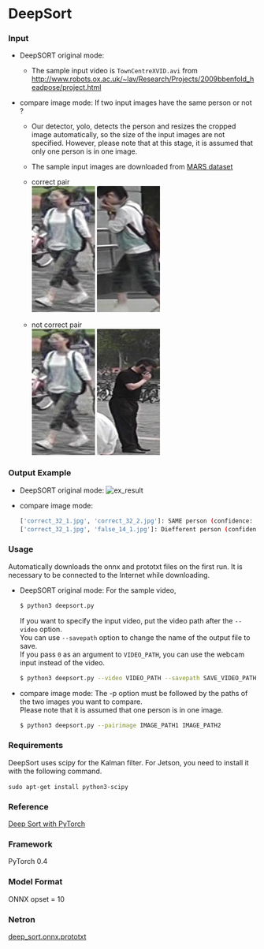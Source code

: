 # DeepSort



### Input
- DeepSORT original mode:
  - The sample input video is `TownCentreXVID.avi` from http://www.robots.ox.ac.uk/~lav/Research/Projects/2009bbenfold_headpose/project.html

- compare image mode: If two input images have the same person or not ?
  - Our detector, yolo, detects the person and resizes the cropped image automatically, 
  so the size of the input images are not specified.
  However, please note that at this stage, it is assumed that only one person is in one image.  
  - The sample input images are downloaded from [MARS dataset](http://www.liangzheng.com.cn/Project/project_mars.html)
  - correct pair  
  ![correct_pair_1](correct_32_1.jpg)
  ![correct_pair_2](correct_32_2.jpg)
  
  - not correct pair  
  ![correct_pair_1](correct_32_1.jpg)
  ![false_pair_1](false_14_1.jpg)

### Output Example
- DeepSORT original mode:
  ![ex_result](demo.gif)

- compare image mode:
  ```bash
  ['correct_32_1.jpg', 'correct_32_2.jpg']: SAME person (confidence: 0.8727510571479797)
  ['correct_32_1.jpg', 'false_14_1.jpg']: Diefferent person (confidence: 0.6612733006477356)
  ```

### Usage
Automatically downloads the onnx and prototxt files on the first run.
It is necessary to be connected to the Internet while downloading.

- DeepSORT original mode:
  For the sample video,
  ``` bash
  $ python3 deepsort.py
  ```

  If you want to specify the input video, put the video path after the `--video` option.  
  You can use `--savepath` option to change the name of the output file to save.  
  If you pass `0` as an argument to `VIDEO_PATH`, you can use the webcam input instead of the video.
  ```bash
  $ python3 deepsort.py --video VIDEO_PATH --savepath SAVE_VIDEO_PATH
  ```

- compare image mode:
  The -p option must be followed by the paths of the two images you want to compare.   
  Please note that it is assumed that one person is in one image.  
  ```bash
  $ python3 deepsort.py --pairimage IMAGE_PATH1 IMAGE_PATH2
  ```

### Requirements

DeepSort uses scipy for the Kalman filter. For Jetson, you need to install it with the following command.

```sudo apt-get install python3-scipy```

### Reference

[Deep Sort with PyTorch](https://github.com/ZQPei/deep_sort_pytorch)


### Framework
PyTorch 0.4


### Model Format
ONNX opset = 10


### Netron
[deep_sort.onnx.prototxt](https://lutzroeder.github.io/netron/?url=https://storage.googleapis.com/ailia-models/deep_sort/deep_sort.onnx.prototxt)
